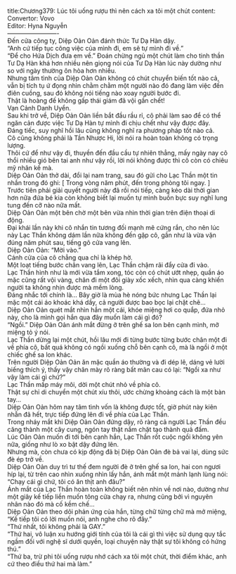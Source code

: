 title:Chương379: Lúc tôi uống rượu thì nên cách xa tôi một chút
content:
Convertor: Vovo<br>Editor: Hyna Nguyễn<br>————————-<br>Đến cửa công ty, Diệp Oản Oản đánh thức Tư Dạ Hàn dậy.<br>“Anh cứ tiếp tục công việc của mình đi, em sẽ tự mình đi về.”<br>“Để cho Hứa Dịch đưa em về.” Đoán chừng ngủ một chút làm cho tinh thần Tư Dạ Hàn khá hơn nhiều nên giọng nói của Tư Dạ Hàn lúc này dường như so với ngày thường ôn hòa hơn nhiều.<br>Nhưng tâm tình của Diệp Oản Oản không có chút chuyển biến tốt nào cả, vẫn bị tích tụ ứ đọng nhìn chằm chằm một người nào đó đang làm việc đến điên cuồng, sau đó không nói tiếng nào xoay người bước đi.<br>Thật là hoàng đế không gấp thái giám đã vội gần chết!<br>Vạn Cảnh Danh Uyển.<br>Sau khi trở về, Diệp Oản Oản liền bắt đầu rầu rỉ, cô phải làm sao để có thể ngăn cản được việc Tư Dạ Hàn tự mình đi chịu chết như vậy được đây.<br>Đáng tiếc, suy nghĩ hồi lâu cũng không nghĩ ra phương pháp tốt nào cả.<br>Cô cũng không phải là Tần Nhược Hi, lời nói ra hoàn toàn không có trọng lượng.<br>Thôi cứ để như vậy đi, thuyền đến đầu cầu tự nhiên thẳng, mấy ngày nay cô thổi nhiều gió bên tai anh như vậy rồi, lời nói không được thì cô còn có chiêu mỹ nhân kế mà.<br>Diệp Oản Oản thở dài, đổi lại nam trang, sau đó gửi cho Lạc Thần một tin nhắn trong đó ghi: [ Trong vòng năm phút, đến trong phòng tôi ngay. ]<br>Trước tiên phải giải quyết người này đã rồi nói tiếp, càng kéo dài thời gian hơn nữa đứa bé kia còn không biết lại muốn tự mình buồn bực suy nghĩ lung tung đến cỡ nào nữa mất.<br>Diệp Oản Oản một bên chờ một bên vừa nhìn thời gian trên điện thoại di động.<br>Đại khái lần này khi cô nhắn tin tương đối mạnh mẽ cứng rắn, cho nên lúc này Lạc Thần không dám lần nữa không đến gặp cô, gần như là vừa vặn đúng năm phút sau, tiếng gõ cửa vang lên.<br>Diệp Oản Oản: “Mời vào.”<br>Cánh cửa của cô chẳng qua chỉ là khép hờ.<br>Một loạt tiếng bước chân vang lên, Lạc Thần chậm rãi đẩy cửa đi vào.<br>Lạc Thần hình như là mới vừa tắm xong, tóc còn có chút ướt nhẹp, quần áo mặc cũng rất vội vàng, chân đi một đôi giày xốc xếch, nhìn qua càng khiến người ta không nhịn được mà mềm lòng.<br>Đáng nhắc tới chính là… Bây giờ là mùa hè nóng bức nhưng Lạc Thần lại mặc một cái áo khoác khá dầy, cả người được bao bọc lại chặt chẽ…<br>Diệp Oản Oản quét mắt nhìn hắn một cái, khóe miệng hơi co quắp, đứa nhỏ này, cho là mình gọi hắn qua đây muốn làm cái gì đó?<br>“Ngồi.” Diệp Oản Oản ánh mắt đừng ở trên ghế sa lon bên cạnh mình, mở miệng tỏ ý nói.<br>Lạc Thần dừng lại một chút, hồi lâu mới đi từng bước từng bước chân một đi về phía cô, bất quá không có ngồi xuống chỗ bên cạnh cô, mà là ngồi ở một chiếc ghế sa lon khác.<br>Trên người Diệp Oản Oản ăn mặc quần áo thường và đi dép lê, dáng vẻ lười biếng thích ý, thấy vậy chân mày rõ ràng bất mãn cau có lại: “Ngồi xa như vậy làm cái gì chứ?”<br>Lạc Thần mấp máy môi, dời một chút nhỏ về phía cô.<br>Thật sự chỉ di chuyển một chút xíu thôi, ước chừng khoảng cách là một bàn tay…<br>Diệp Oản Oản hôm nay tâm tình vốn là không được tốt, giờ phút này kiên nhẫn đã hết, trực tiếp đứng lên đi về phía của Lạc Thần.<br>Trong nháy mắt khi Diệp Oản Oản đứng dậy, rõ ràng cả người Lạc Thần đều căng thành một cây cung, ngón tay thật nắm chặt tạo thành quả đấm.<br>Lúc Oản Oản muốn đi tới bên cạnh hắn, Lạc Thần rốt cuộc ngồi không yên nữa, giống như lò xo bật dậy đứng lên.<br>Nhưng mà, còn chưa có kịp động đã bị Diệp Oản Oản đè bả vai lại, dùng sức đè ép trở về.<br>Diệp Oản Oản duy trì tư thế đem người đè ở trên ghế sa lon, hai con ngươi híp lại, từ trên cao nhìn xuống nhìn lấy hắn, ánh mắt một mảnh lạnh lùng nói: “Chạy cái gì chứ, tôi có ăn thịt anh đâu?”<br>Ánh mắt của Lạc Thần hoàn toàn không biết nên nhìn về nơi nào, dường như một giây kế tiếp liền muốn tông cửa chạy ra, nhưng cũng bởi vì nguyên nhân nào đó mà cố kềm chế…<br>Diệp Oản Oản theo dõi phản ứng của hắn, từng chữ từng chữ mà mở miệng, “Kế tiếp tôi có lời muốn nói, anh nghe cho rõ đây.”<br>“Thứ nhất, tôi không phải là GAY.”<br>“Thứ hai, vô luận xu hướng giới tính của tôi là cái gì thì việc sử dụng quy tắc ngầm đối với nghệ sĩ dưới quyền, loại chuyện này thật sự tôi không có hứng thú.”<br>“Thứ ba, trừ phi tôi uống rượu nhớ cách xa tôi một chút, thời điểm khác, anh cứ theo điều thứ hai mà làm.”